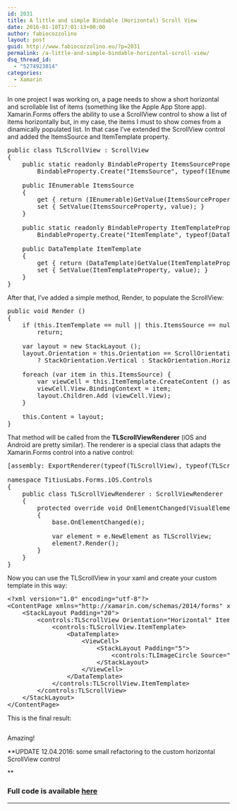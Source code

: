 ```yaml
---
id: 2031
title: A little and simple Bindable (Horizontal) Scroll View
date: 2016-01-10T17:01:13+00:00
author: fabiocozzolino
layout: post
guid: http://www.fabiocozzolino.eu/?p=2031
permalink: /a-little-and-simple-bindable-horizontal-scroll-view/
dsq_thread_id:
  - "5274923814"
categories:
  - Xamarin
---
```

In one project I was working on, a page needs to show a short horizontal and scrollable list of items (something like the Apple App Store app). Xamarin.Forms offers the ability to use a ScrollView control to show a list of items horizontally but, in my case, the items I must to show comes from a dinamically populated list.  In that case I&#8217;ve extended the ScrollView control and added the ItemsSource and ItemTemplate property.

<pre class="brush: csharp; title: ; notranslate" title="">public class TLScrollView : ScrollView
{
	public static readonly BindableProperty ItemsSourceProperty =
		BindableProperty.Create("ItemsSource", typeof(IEnumerable), typeof(TLScrollView), default(IEnumerable));

	public IEnumerable ItemsSource
	{
		get { return (IEnumerable)GetValue(ItemsSourceProperty); }
		set { SetValue(ItemsSourceProperty, value); }
	}

	public static readonly BindableProperty ItemTemplateProperty =
		BindableProperty.Create("ItemTemplate", typeof(DataTemplate), typeof(TLScrollView), default(DataTemplate));

	public DataTemplate ItemTemplate
	{
		get { return (DataTemplate)GetValue(ItemTemplateProperty); }
		set { SetValue(ItemTemplateProperty, value); }
	}
}
</pre>

After that, I&#8217;ve added a simple method, Render, to populate the ScrollView:

<pre class="brush: csharp; title: ; notranslate" title="">public void Render ()
{
	if (this.ItemTemplate == null || this.ItemsSource == null)
		return;
	
	var layout = new StackLayout ();
	layout.Orientation = this.Orientation == ScrollOrientation.Vertical 
		? StackOrientation.Vertical : StackOrientation.Horizontal;

	foreach (var item in this.ItemsSource) {
		var viewCell = this.ItemTemplate.CreateContent () as ViewCell;
		viewCell.View.BindingContext = item;
		layout.Children.Add (viewCell.View);
	}

	this.Content = layout;
}
</pre>

That method will be called from the **TLScrollViewRenderer** (iOS and Android are pretty similar). The renderer is a special class that adapts the Xamarin.Forms control into a native control:

<pre class="brush: csharp; title: ; notranslate" title="">[assembly: ExportRenderer(typeof(TLScrollView), typeof(TLScrollViewRenderer))]

namespace TitiusLabs.Forms.iOS.Controls
{
	public class TLScrollViewRenderer : ScrollViewRenderer
	{
		protected override void OnElementChanged(VisualElementChangedEventArgs e)
		{
			base.OnElementChanged(e);

			var element = e.NewElement as TLScrollView;
			element?.Render();
		}
	}
}
</pre>

Now you can use the TLScrollView in your xaml and create your custom template in this way:

<pre class="brush: csharp; title: ; notranslate" title="">&lt;?xml version="1.0" encoding="utf-8"?&gt;
&lt;ContentPage xmlns="http://xamarin.com/schemas/2014/forms" xmlns:x="http://schemas.microsoft.com/winfx/2009/xaml" xmlns:controls="clr-namespace:TitiusLabs.Forms.Controls;assembly=TitiusLabs.Forms" xmlns:local="clr-namespace:FormSamples" x:Class="FormSamples.Core.Views.FormSamplesPage"&gt;
	&lt;StackLayout Padding="20"&gt;
		&lt;controls:TLScrollView Orientation="Horizontal" ItemsSource="{Binding Items}" HeightRequest="100"&gt;
			&lt;controls:TLScrollView.ItemTemplate&gt;
				&lt;DataTemplate&gt;
					&lt;ViewCell&gt;
						&lt;StackLayout Padding="5"&gt;
							&lt;controls:TLImageCircle Source="{Binding Image}" HeightRequest="80" WidthRequest="80" /&gt;
						&lt;/StackLayout&gt;
					&lt;/ViewCell&gt;
				&lt;/DataTemplate&gt;
			&lt;/controls:TLScrollView.ItemTemplate&gt;
		&lt;/controls:TLScrollView&gt;
	&lt;/StackLayout&gt;
&lt;/ContentPage&gt;
</pre>

This is the final result:

<a href="https://i2.wp.com/www.fabiocozzolino.eu/wp-content/uploads/2016/01/HorizontalView-1.gif" rel="attachment wp-att-2091"><img class="alignnone wp-image-2111 " src="https://i2.wp.com/www.fabiocozzolino.eu/wp-content/uploads/2016/01/HorizontalView-1.gif?resize=343%2C624" alt="" data-recalc-dims="1" /></a>

Amazing!

**UPDATE 12.04.2016: some small refactoring to the custom horizontal ScrollView control
  
** 

### Full code is available [here](https://github.com/fabiocozzolino/TitiusLabs.Xamarin/blob/master/TitiusLabs.Forms/Controls/TLScrollView.cs)

****
